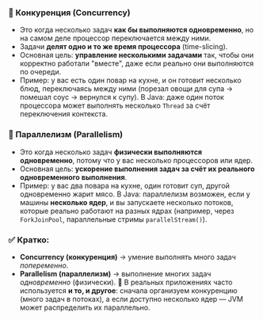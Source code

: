 ### 🔹 Конкуренция (Concurrency)
- Это когда несколько задач **как бы выполняются одновременно**, но на самом деле процессор переключается между ними.
- Задачи **делят одно и то же время процессора** (time-slicing).
- Основная цель: **управление несколькими задачами** так, чтобы они корректно работали "вместе", даже если реально они выполняются по очереди.
- Пример: у вас есть один повар на кухне, и он готовит несколько блюд, переключаясь между ними (порезал овощи для супа → помешал соус → вернулся к супу).
В Java: даже один поток процессора может выполнять несколько `Thread` за счёт переключения контекста.
### 🔹 Параллелизм (Parallelism)
- Это когда несколько задач **физически выполняются одновременно**, потому что у вас несколько процессоров или ядер.
- Основная цель: **ускорение выполнения задач за счёт их реального одновременного выполнения**.
- Пример: у вас два повара на кухне, один готовит суп, другой одновременно жарит мясо.
В Java: параллелизм возможен, если у машины **несколько ядер**, и вы запускаете несколько потоков, которые реально работают на разных ядрах (например, через `ForkJoinPool`, параллельные стримы `parallelStream()`).
### ✅ Кратко:
- **Concurrency (конкуренция)** → умение выполнять много задач _попеременно_.
- **Parallelism (параллелизм)** → выполнение многих задач _одновременно_ (физически).
🔧 В реальных приложениях часто используется **и то, и другое**: сначала организуем конкуренцию (много задач в потоках), а если доступно несколько ядер — JVM может распределить их параллельно.